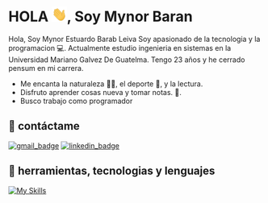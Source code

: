 

# HOLA <img src="https://raw.githubusercontent.com/ABSphreak/ABSphreak/master/gifs/Hi.gif" width="30px">, Soy Mynor Baran

Hola, Soy Mynor Estuardo Barab Leiva Soy apasionado de la tecnologia y la programacion 💻. Actualmente estudio ingenieria en sistemas en la Universidad Mariano Galvez De Guatelma. Tengo 23 años y he cerrado pensum en mi carrera.

- Me encanta la naturaleza 🎣🌲, el deporte 💪, y la lectura. 
- Disfruto aprender cosas nueva y tomar notas. 📄.
- Busco trabajo como programador



## 📧 contáctame 

[![gmail_badge]](mailto:mynorbaran72@gmail.com) [![linkedin_badge]][linkedin] 

## 🔮 herramientas, tecnologias y lenguajes
[![My Skills](https://skillicons.dev/icons?i=java,spring,git,github,idea,mysql,nginx,postman,postgres,obsidian,aws,ubuntu)](https://skillicons.dev)

<!-- profile links -->
[github_profile]: https://github.com/tubis01 "Github Profile"
[linkedin]: https://www.linkedin.com/in/mynor-bar%C3%A1n-ingsiste/ "Linkedin Profile"

<!-- badges -->
[gmail_badge]: https://img.shields.io/badge/-mynorbaran72@gmail.com-red?style=flat-square&logo=Gmail&logoColor=white&link=mailto:mynorbaran72@gmail.com
[linkedin_badge]: https://img.shields.io/badge/-Linkedin-blue?style=flat-square&logo=linkedin&logoColor=white&link=https://www.linkedin.com/in/mynor-bar%C3%A1n-ingsiste/
